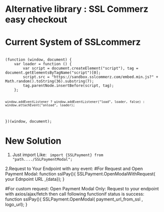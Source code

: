 # Alternative library : SSL Commerz easy checkout  

# Current System of SSLcommerz
<code>
(function (window, document) {
	var loader = function () {
	    var script = document.createElement("script"), tag = document.getElementsByTagName("script")[0];
	    script.src = "https://sandbox.sslcommerz.com/embed.min.js?" + Math.random().toString(36).substring(7);
	    tag.parentNode.insertBefore(script, tag);
	};

	window.addEventListener ? window.addEventListener("load", loader, false) : window.attachEvent("onload", loader);
})(window, document);</code>

# New Solution

1. Just import Like: 
<code> import {SSLPayment} from "path..../SSLPaymentModal";</code>

2.Request to Your Endpoint with any event:
  #For Request and Open Payment Modal:
  function sslPay(){
    SSLPayment.OpenModalWithRequest( your Ednpoint URL ,{data});
  }

  #For custom request:  Open Payment Modal Only:
    Request to your endpoint with axios/ajax/fetch then call following functionif status is success:
   function sslPay(){
    SSLPayment.OpenModal( payment_url_from_ssl , logo_url);
    }
